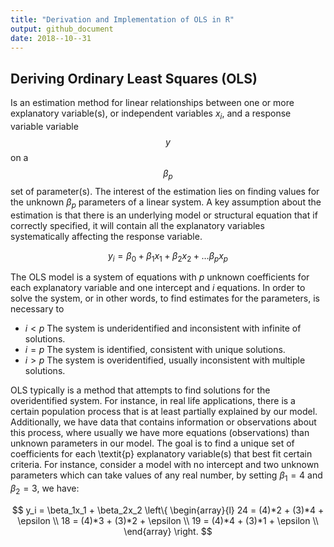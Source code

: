 ```yaml
---
title: "Derivation and Implementation of OLS in R"
output: github_document
date: 2018--10--31
---
```


## Deriving Ordinary Least Squares (OLS)
Is an estimation method for linear relationships between one or more explanatory variable(s), or independent variables $x_i$, and a response variable variable $$y$$ on a $$\beta_p$$ set of parameter(s).  The interest of the estimation lies on finding values for the unknown $\beta_p$ parameters of a linear system. A key assumption about the estimation is that there is an underlying model or structural equation that if correctly specified, it will contain all the explanatory variables systematically affecting the response variable.

$$
y_i= \beta_0 + \beta_1x_1 + \beta_2x_2 + \dots \beta_px_p
$$

The OLS model is a system of equations with $\textit{p}$ unknown coefficients for each explanatory variable and one intercept and $\textit{i}$ equations. In order to solve the system, or in other words, to find estimates for the parameters, is necessary to 

 * $i<p$ The system is underidentified and inconsistent with infinite of solutions. 
 * $i=p$ The system is identified, consistent with unique solutions.
 * $i>p$ The system is overidentified, usually inconsistent with multiple solutions.


OLS typically is a method that attempts to find solutions for the overidentified system. For instance, in real life applications, there is a certain population process that is at least partially explained by our model. Additionally, we have data that contains information or observations about this process, where usually we have more equations (observations) than unknown parameters in our model. The goal is to find a unique set of coefficients for each \textit{p} explanatory variable(s) that best fit certain criteria. For instance, consider a model with no intercept and two unknown parameters which can take values of any real number, by setting $\beta_1=4$ and $\beta_2=3$, we have:

$$ y_i = \beta_1x_1 + \beta_2x_2   \left\{
\begin{array}{l}
       24 =  (4)*2 + (3)*4 + \epsilon  \\
       18 = (4)*3 + (3)*2 + \epsilon \\
       19 = (4)*4 + (3)*1 + \epsilon \\
       \end{array} 
\right. $$
